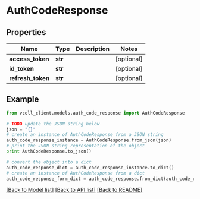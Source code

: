 # AuthCodeResponse


## Properties
Name | Type | Description | Notes
------------ | ------------- | ------------- | -------------
**access_token** | **str** |  | [optional] 
**id_token** | **str** |  | [optional] 
**refresh_token** | **str** |  | [optional] 

## Example

```python
from vcell_client.models.auth_code_response import AuthCodeResponse

# TODO update the JSON string below
json = "{}"
# create an instance of AuthCodeResponse from a JSON string
auth_code_response_instance = AuthCodeResponse.from_json(json)
# print the JSON string representation of the object
print AuthCodeResponse.to_json()

# convert the object into a dict
auth_code_response_dict = auth_code_response_instance.to_dict()
# create an instance of AuthCodeResponse from a dict
auth_code_response_form_dict = auth_code_response.from_dict(auth_code_response_dict)
```
[[Back to Model list]](../README.md#documentation-for-models) [[Back to API list]](../README.md#documentation-for-api-endpoints) [[Back to README]](../README.md)


